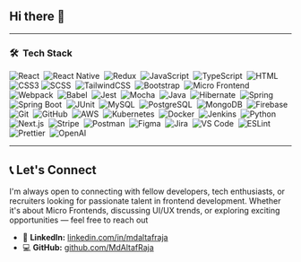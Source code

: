 ## Hi there 👋

<!--
**MdAltafRaja/MdAltafRaja** is a ✨ _special_ ✨ repository because its `README.md` (this file) appears on your GitHub profile.

Here are some ideas to get you started:

- 🔭 I’m currently working on ...
- 🌱 I’m currently learning ...
- 👯 I’m looking to collaborate on ...
- 🤔 I’m looking for help with ...
- 💬 Ask me about ...
- 📫 How to reach me: ...
- 😄 Pronouns: ...
- ⚡ Fun fact: ...
-->

---

### 🛠 &nbsp;Tech Stack

![React](https://img.shields.io/badge/-React-05122A?style=flat&logo=react)&nbsp;
![React Native](https://img.shields.io/badge/-React%20Native-05122A?style=flat&logo=react)&nbsp;
![Redux](https://img.shields.io/badge/-Redux-05122A?style=flat&logo=redux&logoColor=764ABC)&nbsp;
![JavaScript](https://img.shields.io/badge/-JavaScript-05122A?style=flat&logo=javascript)&nbsp;
![TypeScript](https://img.shields.io/badge/-TypeScript-05122A?style=flat&logo=typescript)&nbsp;
![HTML](https://img.shields.io/badge/-HTML5-05122A?style=flat&logo=html5&logoColor=E34F26)&nbsp;
![CSS3](https://img.shields.io/badge/-CSS3-05122A?style=flat&logo=css3&logoColor=1572B6)
![SCSS](https://img.shields.io/badge/-SCSS-05122A?style=flat&logo=sass&logoColor=white)&nbsp;
![TailwindCSS](https://img.shields.io/badge/-TailwindCSS-05122A?style=flat&logo=tailwind-css)&nbsp;
![Bootstrap](https://img.shields.io/badge/-Bootstrap-05122A?style=flat&logo=bootstrap&logoColor=white)&nbsp;
![Micro Frontend](https://img.shields.io/badge/-Micro%20Frontend-05122A?style=flat&logo=appveyor)&nbsp;
![Webpack](https://img.shields.io/badge/-Webpack-05122A?style=flat&logo=webpack)&nbsp;
![Babel](https://img.shields.io/badge/-Babel-05122A?style=flat&logo=babel)&nbsp;
![Jest](https://img.shields.io/badge/-Jest-05122A?style=flat&logo=jest)&nbsp;
![Mocha](https://img.shields.io/badge/-Mocha-05122A?style=flat&logo=mocha)&nbsp;
![Java](https://img.shields.io/badge/-Java-05122A?style=flat&logo=java&logoColor=white)&nbsp;
![Hibernate](https://img.shields.io/badge/-Hibernate-05122A?style=flat&logo=hibernate&logoColor=white)&nbsp;
![Spring](https://img.shields.io/badge/-Spring-05122A?style=flat&logo=spring&logoColor=white)&nbsp;
![Spring Boot](https://img.shields.io/badge/-Spring%20Boot-05122A?style=flat&logo=springboot&logoColor=white)&nbsp;
![JUnit](https://img.shields.io/badge/-JUnit-05122A?style=flat&logo=junit5&logoColor=white)&nbsp;
![MySQL](https://img.shields.io/badge/-MySQL-05122A?style=flat&logo=mysql&logoColor=white)&nbsp;
![PostgreSQL](https://img.shields.io/badge/-PostgreSQL-05122A?style=flat&logo=postgresql)&nbsp;
![MongoDB](https://img.shields.io/badge/-MongoDB-05122A?style=flat&logo=mongodb)&nbsp;
![Firebase](https://img.shields.io/badge/-Firebase-05122A?style=flat&logo=firebase)&nbsp;
![Git](https://img.shields.io/badge/-Git-05122A?style=flat&logo=git)&nbsp;
![GitHub](https://img.shields.io/badge/-GitHub-05122A?style=flat&logo=github)&nbsp;
![AWS](https://img.shields.io/badge/-AWS-05122A?style=flat&logo=amazon-aws)&nbsp;
![Kubernetes](https://img.shields.io/badge/-Kubernetes-05122A?style=flat&logo=kubernetes)&nbsp;
![Docker](https://img.shields.io/badge/-Docker-05122A?style=flat&logo=docker)&nbsp;
![Jenkins](https://img.shields.io/badge/-Jenkins-05122A?style=flat&logo=jenkins&logoColor=white)&nbsp;
![Python](https://img.shields.io/badge/-Python-05122A?style=flat&logo=python)&nbsp;
![Next.js](https://img.shields.io/badge/-Next.js-05122A?style=flat&logo=next.js)&nbsp;
![Stripe](https://img.shields.io/badge/-Stripe-05122A?style=flat&logo=stripe)&nbsp;
![Postman](https://img.shields.io/badge/-Postman-05122A?style=flat&logo=postman&logoColor=white)&nbsp;
![Figma](https://img.shields.io/badge/-Figma-05122A?style=flat&logo=figma&logoColor=white)&nbsp;
![Jira](https://img.shields.io/badge/-Jira-05122A?style=flat&logo=jira&logoColor=white)&nbsp;
![VS Code](https://img.shields.io/badge/-VS%20Code-05122A?style=flat&logo=visual-studio-code)&nbsp;
![ESLint](https://img.shields.io/badge/-ESLint-05122A?style=flat&logo=eslint)&nbsp;
![Prettier](https://img.shields.io/badge/-Prettier-05122A?style=flat&logo=prettier)&nbsp;
![OpenAI](https://img.shields.io/badge/-OpenAI-05122A?style=flat&logo=openai)&nbsp;

---

## 📞 Let's Connect

I'm always open to connecting with fellow developers, tech enthusiasts, or recruiters looking for passionate talent in frontend development. Whether it's about Micro Frontends, discussing UI/UX trends, or exploring exciting opportunities — feel free to reach out

- 👔 **LinkedIn:** [linkedin.com/in/mdaltafraja](https://www.linkedin.com/in/mdaltafraja/)
- 💻 **GitHub:** [github.com/MdAltafRaja](https://github.com/MdAltafRaja)
